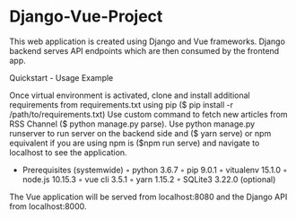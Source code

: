 # Django-Vue-Project

This web application is created using Django and Vue frameworks.
Django backend serves API endpoints which are then consumed by the frontend app.

Quickstart - Usage Example

Once virtual environment is activated, clone and install additional requirements from requirements.txt using pip ($ pip install -r /path/to/requirements.txt)
Use custom command to fetch new articles from RSS Channel  ($ python manage.py parse).
Use python manage.py runserver to run server on the backend side and ($ yarn serve) or npm equivalent if you are using npm is ($npm run serve) and navigate to localhost to see the application.

 - Prerequisites (systemwide)
        ◦ python 3.6.7 
        ◦ pip 9.0.1 
        ◦ vitualenv 15.1.0
        ◦ node.js 10.15.3
        ◦ vue cli 3.5.1
        ◦ yarn 1.15.2
        ◦ SQLite3 3.22.0 (optional)       
     
     


The Vue application will be served from localhost:8080 and the Django API from localhost:8000.
